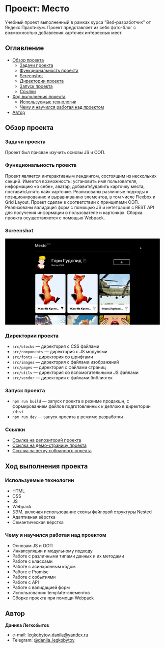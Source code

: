 # Проект: Место

Учебный проект выполненный в рамках курса "Веб-разработчик" от Яндекс Практикум. Проект представляет из себя фото-блог с возможностью добавления карточек интересных мест.

## Оглавление

- [Обзор проекта](#обзор-проекта)
  - [Задачи проекта](#задачи-проекта)
  - [Функциональность проекта](#функциональность-проекта)
  - [Screenshot](#screenshot)
  - [Директории проекта](#директории-проекта)
  - [Запуск проекта](#запуск-проекта)
  - [Ссылки](#ссылки)
- [Ход выполнения проекта](#ход-выполнения-проекта)
  - [Используемые технологии](#используемые-технологии)
  - [Чему я научился работая над проектом](#чему-я-научился-работая-над-проектом)
- [Автор](#автор)

## Обзор проекта

### Задачи проекта

Проект был призван изучить основы JS и ООП.

### Функциональность проекта

Проект является интерактивным лендингом, состоящим из нескольких секций. Имеется возможность: установить имя пользователя, информацию «о себе», аватар, добавить\удалить карточку места, поставить\снять лайк карточке. Реализованы различные подходы к позиционированию и выравниванию элементов, в том числе Flexbox и Grid Layout. Проект сделан в соответствии с принципами ООП. Реализованы валидация форм с помощью JS и интеграция с REST API для получения информации о пользователе и карточках. Сборка проекта осуществляется с помощью Webpack.

### Screenshot

![Desktop screenshot](./screenshot/mesto_1.png)

### Директории проекта

- `src/blocks` — директория с CSS файлами
- `src/components` — директория с JS модулями
- `src/fonts` — директория со шрифтами
- `src/images` — директория с файлами изображений
- `src/pages` — директория с файлами страниц
- `src/utils` — директория со вспомогательными JS файлами
- `src/vendor` — директория с файлами библиотек

### Запуск проекта

- `npm run build` — запуск проекта в режиме продакшн, с формированием файлов подготовленных к деплою в директории `/dist`
- `npm run dev` — запуск проекта в режиме разработки

### Ссылки

- [Ссылка на репозиторий проекта](https://github.com/Bjorn86/mesto)
- [Ссылка на демо-страницу проекта](https://bjorn86.github.io/mesto/)
- [Ссылка на ветку собранного проекта](https://github.com/Bjorn86/mesto/tree/gh-pages)

## Ход выполнения проекта

### Используемые технологии

- HTML
- CSS
- JS
- Webpack
- БЭМ, включая использование схемы файловой структуры Nested
- Адаптивная вёрстка
- Семантическая вёрстка

### Чему я научился работая над проектом

- Основам JS и ООП
- Инкапсуляции и модульному подходу
- Работе с различными типами данных и их методами
- Работе с классами
- Работе с асинхронным кодом
- Работе с Promise
- Работе с событиями
- Работе с API
- Работе с валидацией форм
- Использованию template-элементов
- Сборке проекта при помощи Webpack

## Автор

**Данила Легкобытов**

- e-mail: [legkobytov-danila@yandex.ru](mailto:legkobytov-danila@yandex.ru)
- Telegram: [@danila_legkobytov](https://t.me/danila_legkobytov)
